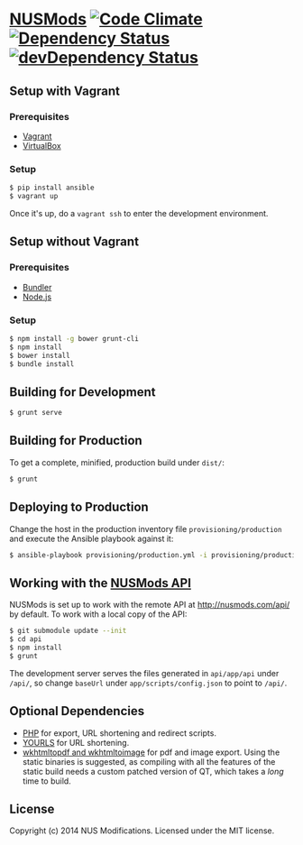 # [NUSMods](http://nusmods.com) [![Code Climate](http://img.shields.io/codeclimate/github/nusmodifications/nusmods.svg)](https://codeclimate.com/github/nusmodifications/nusmods) [![Dependency Status](http://img.shields.io/david/nusmodifications/nusmods.svg)](https://david-dm.org/nusmodifications/nusmods) [![devDependency Status](http://img.shields.io/david/dev/nusmodifications/nusmods.svg)](https://david-dm.org/nusmodifications/nusmods#info=devDependencies)

## Setup with Vagrant

### Prerequisites

- [Vagrant](http://www.vagrantup.com/)
- [VirtualBox](https://www.virtualbox.org/)

### Setup

```bash
$ pip install ansible
$ vagrant up
```

Once it's up, do a `vagrant ssh` to enter the development environment.

## Setup without Vagrant

### Prerequisites

- [Bundler](http://bundler.io/)
- [Node.js](http://nodejs.org)

### Setup

```bash
$ npm install -g bower grunt-cli
$ npm install
$ bower install
$ bundle install
```

## Building for Development

```bash
$ grunt serve
```

## Building for Production

To get a complete, minified, production build under `dist/`:

```bash
$ grunt
```

## Deploying to Production

Change the host in the production inventory file `provisioning/production` and
execute the Ansible playbook against it:

```bash
$ ansible-playbook provisioning/production.yml -i provisioning/production
```

## Working with the [NUSMods API](https://github.com/nusmodifications/nusmods-api)

NUSMods is set up to work with the remote API at http://nusmods.com/api/ by
default. To work with a local copy of the API:

```bash
$ git submodule update --init
$ cd api
$ npm install
$ grunt
```

The development server serves the files generated in `api/app/api` under
`/api/`, so change `baseUrl` under `app/scripts/config.json` to point to
`/api/`.

## Optional Dependencies

- [PHP](http://www.php.net) for export, URL shortening and redirect scripts.
- [YOURLS](http://yourls.org/) for URL shortening.
- [wkhtmltopdf and wkhtmltoimage](http://code.google.com/p/wkhtmltopdf/) for pdf
  and image export. Using the static binaries is suggested, as compiling with
  all the features of the static build needs a custom patched version of QT,
  which takes a *long* time to build.

## License

Copyright (c) 2014 NUS Modifications. Licensed under the MIT license.
